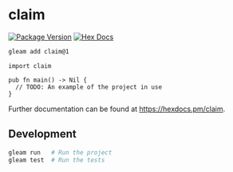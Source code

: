 # claim

[![Package Version](https://img.shields.io/hexpm/v/claim)](https://hex.pm/packages/claim)
[![Hex Docs](https://img.shields.io/badge/hex-docs-ffaff3)](https://hexdocs.pm/claim/)

```sh
gleam add claim@1
```
```gleam
import claim

pub fn main() -> Nil {
  // TODO: An example of the project in use
}
```

Further documentation can be found at <https://hexdocs.pm/claim>.

## Development

```sh
gleam run   # Run the project
gleam test  # Run the tests
```
